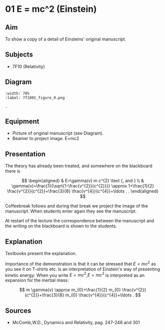 # 01 E = mc^2 (Einstein)   
  
## Aim   
 To show a copy of a detail of Einsteins' original manuscript.    
  
## Subjects   
* 7F10 (Relativity)   

## Diagram
   
```{figure} figures/figure_0.png  
:width: 70%  
:label: 7f1001_figure_0.png  

. 
```

## Equipment
 *  Picture of original manuscript (see Diagram). 
 *  Beamer to project image. E=mc2
      
  
## Presentation   
The theory has already been treated, and somewhere on the blackboard there is

$$
\begin{aligned}
& E=\gamma(v) m c^{2} \text {, and } \\
& \gamma(v)=\frac{1}{\sqrt{1-\frac{v^{2}}{c^{2}}}} \approx 1+\frac{1}{2} \frac{v^{2}}{c^{2}}+\frac{3}{8} \frac{v^{4}}{c^{4}}+\ldots . .
\end{aligned}
$$

Coffeebreak follows and during that break we project the image of the manuscript. When students enter again they see the manuscript.

At restart of the lecture the correspondence between the manuscript and the writing on the blackboard is shown to the students.
  
## Explanation   
Textbooks present the explanation.

Importance of the demonstration is that it can be stressed that $E=mc^{2}$ as you see it on T-shirts etc. is an interpretation of Einstein's way of presenting kinetic energy: When you write $E=mc^{2}$,$E=mc^{2}$ is interpreted as an expansion for the inertial mass:

$$
m \gamma(v) \approx m_{0}+\frac{1}{2} m_{0} \frac{v^{2}}{c^{2}}+\frac{3}{8} m_{0} \frac{v^{4}}{c^{4}}+\ldots .
$$ 
  
## Sources
 *  McComb,W.D., Dynamics and Relativity, pag. 247-248 and 301
  
